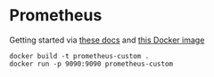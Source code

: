 # Prometheus

Getting started via [these docs](https://prometheus.io/docs/prometheus/latest/getting_started/) and [this Docker image](https://hub.docker.com/r/prom/prometheus)


```
docker build -t prometheus-custom .
docker run -p 9090:9090 prometheus-custom
```
